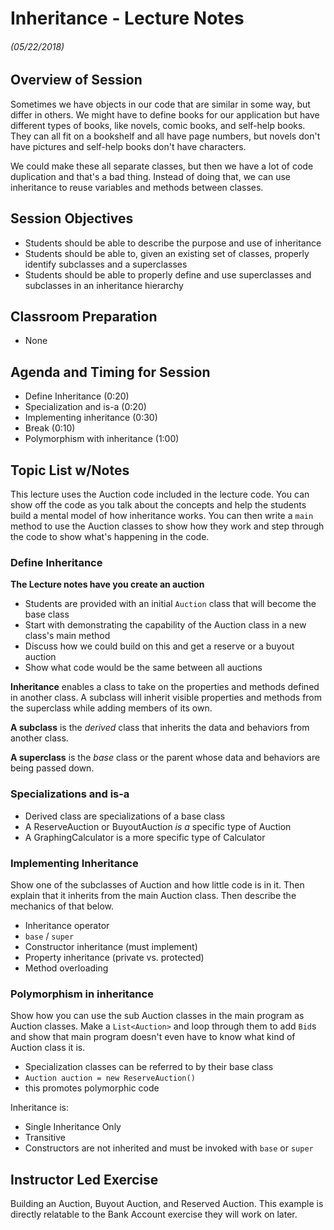 <link rel="stylesheet" type="text/css" media="all" href="./styles/style.css" />

# Inheritance - Lecture Notes
###### (05/22/2018)

## Overview of Session

Sometimes we have objects in our code that are similar in some way, but differ in others. We might have to define books for our application but have different types of books, like novels, comic books, and self-help books. They can all fit on a bookshelf and all have page numbers, but novels don't have pictures and self-help books don't have characters.

We could make these all separate classes, but then we have a lot of code duplication and that's a bad thing. Instead of doing that, we can use inheritance to reuse variables and methods between classes.

## **Session Objectives**

* Students should be able to describe the purpose and use of inheritance
* Students should be able to, given an existing set of classes, properly identify subclasses and a superclasses
* Students should be able to properly define and use superclasses and subclasses in an inheritance hierarchy

## **Classroom Preparation**
* None

## **Agenda and Timing for Session**
* Define Inheritance (0:20)
* Specialization and is-a (0:20)
* Implementing inheritance (0:30)
* Break (0:10)
* Polymorphism with inheritance (1:00)

## **Topic List w/Notes**

<div class="note instructorDirective">

This lecture uses the Auction code included in the lecture code. You can show off the code as you talk about the concepts and help the students build a mental model of how inheritance works. You can then write a `main` method to use the Auction classes to show how they work and step through the code to show what's happening in the code.

</div>

### Define Inheritance

<div class="note instructorDirective">

**The Lecture notes have you create an auction**

- Students are provided with an initial `Auction` class that will become the base class
- Start with demonstrating the capability of the Auction class in a new class's main method
- Discuss how we could build on this and get a reserve or a buyout auction
- Show what code would be the same between all auctions

</div>

<div class="definition note">

**Inheritance** enables a class to take on the properties and methods defined in another class. A subclass will inherit visible properties and methods from the superclass while adding members of its own.

</div>
<div class="definition note">

**A subclass** is the *derived* class that inherits the data and behaviors from another class.

</div>
<div class="definition note">

**A superclass** is the *base* class or the parent whose data and behaviors are being passed down.

</div>

### **Specializations** and **is-a**
- Derived class are specializations of a base class
- A ReserveAuction or BuyoutAuction *is a* specific type of Auction
- A GraphingCalculator is a more specific type of Calculator

### **Implementing Inheritance**

<div class="note instructorDirective">

Show one of the subclasses of Auction and how little code is in it. Then explain that it inherits from the main Auction class. Then describe the mechanics of that below.

</div>

- Inheritance operator
- `base` / `super`
- Constructor inheritance (must implement)
- Property inheritance (private vs. protected)
- Method overloading

### Polymorphism in inheritance

<div class="note instructorDirective">

Show how you can use the sub Auction classes in the main program as Auction classes. Make a `List<Auction>` and loop through them to add `Bid`s and show that main program doesn't even have to know what kind of Auction class it is.

</div>

- Specialization classes can be referred to by their base class
- `Auction auction = new ReserveAuction()`
- this promotes polymorphic code

<div class="caution note">

Inheritance is:

- Single Inheritance Only
- Transitive
- Constructors are not inherited and must be invoked with `base` or `super`

</div>

## Instructor Led Exercise

Building an Auction, Buyout Auction, and Reserved Auction. This example is directly relatable to the Bank Account exercise they will work on later.
